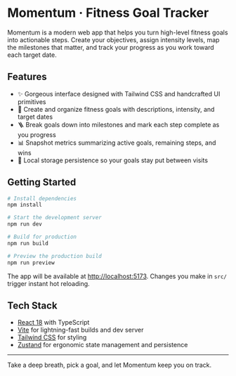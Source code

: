 # Momentum · Fitness Goal Tracker

Momentum is a modern web app that helps you turn high-level fitness goals into actionable steps. Create your objectives, assign intensity levels, map the milestones that matter, and track your progress as you work toward each target date.

## Features

- ✨ Gorgeous interface designed with Tailwind CSS and handcrafted UI primitives
- 🧭 Create and organize fitness goals with descriptions, intensity, and target dates
- 🪜 Break goals down into milestones and mark each step complete as you progress
- 📊 Snapshot metrics summarizing active goals, remaining steps, and wins
- 💾 Local storage persistence so your goals stay put between visits

## Getting Started

```bash
# Install dependencies
npm install

# Start the development server
npm run dev

# Build for production
npm run build

# Preview the production build
npm run preview
```

The app will be available at <http://localhost:5173>. Changes you make in `src/` trigger instant hot reloading.

## Tech Stack

- [React 18](https://react.dev/) with TypeScript
- [Vite](https://vitejs.dev/) for lightning-fast builds and dev server
- [Tailwind CSS](https://tailwindcss.com/) for styling
- [Zustand](https://github.com/pmndrs/zustand) for ergonomic state management and persistence

---

Take a deep breath, pick a goal, and let Momentum keep you on track.

